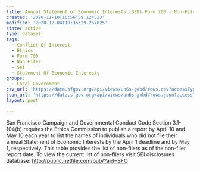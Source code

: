 ```yaml
---
title: Annual Statement of Economic Interests (SEI) Form 700 - Non-Filers
created: '2020-11-10T16:56:59.124523'
modified: '2020-12-04T19:35:29.257825'
state: active
type: dataset
tags:
  - Conflict Of Interest
  - Ethics
  - Form 700
  - Non Filer
  - Sei
  - Statement Of Economic Interests
groups:
  - Local Government
csv_url: 'https://data.sfgov.org/api/views/un6s-gxbd/rows.csv?accessType=DOWNLOAD'
json_url: 'https://data.sfgov.org/api/views/un6s-gxbd/rows.json?accessType=DOWNLOAD'
layout: post

---
```

San Francisco Campaign and Governmental Conduct Code Section 3.1-104(b) requires the Ethics Commission to publish a report by April 10 and May 10 each year to list the names of individuals who did not file their annual Statement of Economic Interests by the April 1 deadline and by May 1, respectively. This table provides the list of non-filers as of the non-filer report date. To view the current list of non-filers visit SEI disclosures database: http://public.netfile.com/pub/?aid=SFO
